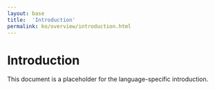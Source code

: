 ```yaml
---
layout: base
title:  'Introduction'
permalink: ko/overview/introduction.html
---
```


# Introduction

This document is a placeholder for the language-specific introduction.
